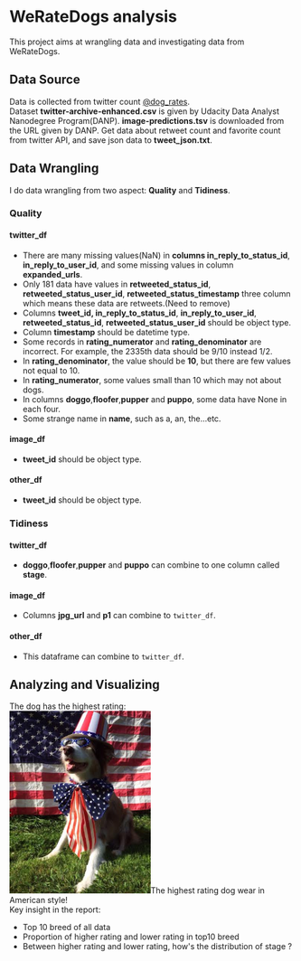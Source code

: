 # WeRateDogs analysis
This project aims at wrangling data and investigating data from WeRateDogs.

## Data Source
Data is collected from twitter count [@dog_rates](https://twitter.com/dog_rates).  
Dataset **twitter-archive-enhanced.csv** is given by Udacity Data Analyst Nanodegree Program(DANP). 
**image-predictions.tsv** is downloaded from the URL given by DANP. 
Get data about retweet count and favorite count from twitter API, and save json data to **tweet_json.txt**.  
  
## Data Wrangling
I do data wrangling from two aspect: **Quality** and **Tidiness**.  
### Quality
#### twitter_df  
 - There are many missing values(NaN) in **columns in_reply_to_status_id**, **in_reply_to_user_id**, and some missing values in column **expanded_urls**.
 - Only 181 data have values in **retweeted_status_id**, **retweeted_status_user_id**, **retweeted_status_timestamp** three column which means these data are retweets.(Need to remove)
 - Columns **tweet_id, in_reply_to_status_id**, **in_reply_to_user_id**, **retweeted_status_id**, **retweeted_status_user_id** should be object type.
 - Column **timestamp** should be datetime type.
 - Some records in **rating_numerator** and **rating_denominator** are incorrect. For example, the 2335th data should be 9/10 instead 1/2.
 - In **rating_denominator**, the value should be **10**, but there are few values not equal to 10.
 - In **rating_numerator**, some values small than 10 which may not about dogs.
 - In columns **doggo**,**floofer**,**pupper** and **puppo**, some data have None in each four.
 - Some strange name in **name**, such as a, an, the...etc.
  
#### image_df
 - **tweet_id** should be object type.
  
#### other_df
 - **tweet_id** should be object type.
  
### Tidiness
#### twitter_df
 - **doggo**,**floofer**,**pupper** and **puppo** can combine to one column called **stage**.
  
#### image_df
 - Columns **jpg_url** and **p1** can combine to `twitter_df`.
  
#### other_df
 - This dataframe can combine to `twitter_df`.
 
## Analyzing and Visualizing
The dog has the highest rating:  
<img src="/image/max_rating.jpg" width="250"/>The highest rating dog wear in American style!<img>  
Key insight in the report:  
 - Top 10 breed of all data
 - Proportion of higher rating and lower rating in top10 breed
 - Between higher rating and lower rating, how's the distribution of stage ?
